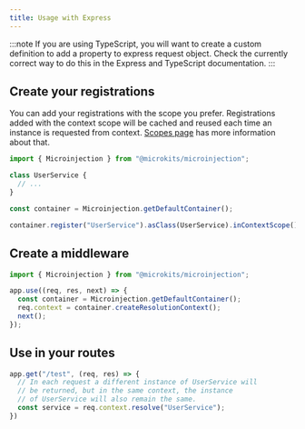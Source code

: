 ```yaml
---
title: Usage with Express
---
```


:::note 
If you are using TypeScript, you will want to create a custom definition to add a property to express request object. Check the currently correct way to do this in the Express and TypeScript documentation.
:::

## Create your registrations

You can add your registrations with the scope you prefer. Registrations added with the context scope will be cached and reused each time an instance is requested from context. [Scopes page](../core-concepts/scopes) has more information about that.

```typescript
import { Microinjection } from "@microkits/microinjection";

class UserService { 
  // ...
}

const container = Microinjection.getDefaultContainer();

container.register("UserService").asClass(UserService).inContextScope();
```

## Create a middleware

```typescript 
import { Microinjection } from "@microkits/microinjection";

app.use((req, res, next) => {
  const container = Microinjection.getDefaultContainer();
  req.context = container.createResolutionContext();
  next();
});
```

## Use in your routes

```typescript 
app.get("/test", (req, res) => {
  // In each request a different instance of UserService will 
  // be returned, but in the same context, the instance 
  // of UserService will also remain the same.
  const service = req.context.resolve("UserService");
})
```